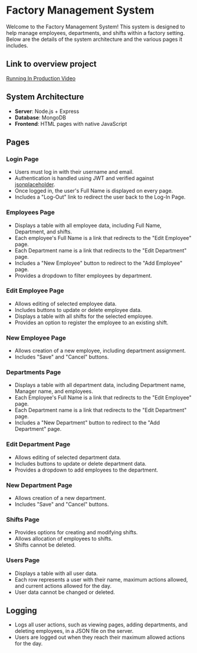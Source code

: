 


# Factory Management System

Welcome to the Factory Management System! This system is designed to help manage employees, departments, and shifts within a factory setting. Below are the details of the system architecture and the various pages it includes.
## Link to overview project 

[Running In Production Video](https://drive.google.com/file/d/1n2Y26cmCG_RBuJIB84hIYJzmfTfkCWTN/view?usp=drive_link)

## System Architecture

- **Server**: Node.js + Express
- **Database**: MongoDB
- **Frontend**: HTML pages with native JavaScript

## Pages

### Login Page

- Users must log in with their username and email.
- Authentication is handled using JWT and verified against [jsonplaceholder](https://jsonplaceholder.typicode.com/users).
- Once logged in, the user's Full Name is displayed on every page.
- Includes a "Log-Out" link to redirect the user back to the Log-In Page.

### Employees Page

- Displays a table with all employee data, including Full Name, Department, and shifts.
- Each employee's Full Name is a link that redirects to the "Edit Employee" page.
- Each Department name is a link that redirects to the "Edit Department" page.
- Includes a "New Employee" button to redirect to the "Add Employee" page.
- Provides a dropdown to filter employees by department.

### Edit Employee Page

- Allows editing of selected employee data.
- Includes buttons to update or delete employee data.
- Displays a table with all shifts for the selected employee.
- Provides an option to register the employee to an existing shift.

### New Employee Page

- Allows creation of a new employee, including department assignment.
- Includes "Save" and "Cancel" buttons.

### Departments Page

- Displays a table with all department data, including Department name, Manager name, and employees.
- Each Employee's Full Name is a link that redirects to the "Edit Employee" page.
- Each Department name is a link that redirects to the "Edit Department" page.
- Includes a "New Department" button to redirect to the "Add Department" page.

### Edit Department Page

- Allows editing of selected department data.
- Includes buttons to update or delete department data.
- Provides a dropdown to add employees to the department.

### New Department Page

- Allows creation of a new department.
- Includes "Save" and "Cancel" buttons.

### Shifts Page

- Provides options for creating and modifying shifts.
- Allows allocation of employees to shifts.
- Shifts cannot be deleted.

### Users Page

- Displays a table with all user data.
- Each row represents a user with their name, maximum actions allowed, and current actions allowed for the day.
- User data cannot be changed or deleted.

## Logging

- Logs all user actions, such as viewing pages, adding departments, and deleting employees, in a JSON file on the server.
- Users are logged out when they reach their maximum allowed actions for the day.


